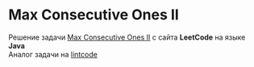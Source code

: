 # Max Consecutive Ones II
Решение задачи [Max Consecutive Ones II](https://leetcode.com/problems/max-consecutive-ones-ii/) с сайта **LeetCode** на языке **Java**  
Аналог задачи на [lintcode](https://www.lintcode.com/problem/883/)